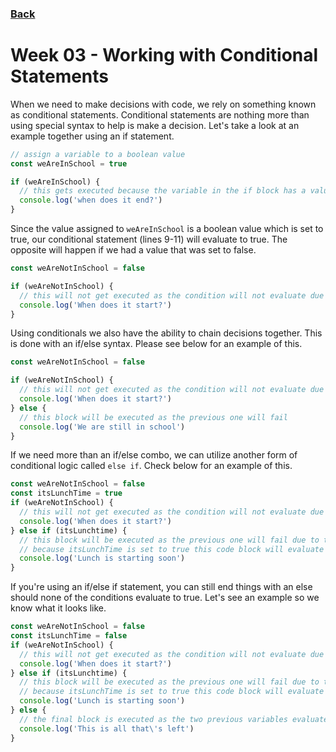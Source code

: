 ### [Back](../../../)

# Week 03 - Working with Conditional Statements

When we need to make decisions with code, we rely on something known as conditional statements. Conditional statements are nothing more than using special syntax to help is make a decision. Let's take a look at an example together using an if statement.

```js
// assign a variable to a boolean value
const weAreInSchool = true

if (weAreInSchool) {
  // this gets executed because the variable in the if block has a value of true
  console.log('when does it end?')
}
```

Since the value assigned to `weAreInSchool` is a boolean value which is set to true, our conditional statement (lines 9-11) will evaluate to true. The opposite will happen if we had a value that was set to false.

```js
const weAreNotInSchool = false

if (weAreNotInSchool) {
  // this will not get executed as the condition will not evaluate due to the variables value being set to false
  console.log('When does it start?')
}
```

Using conditionals we also have the ability to chain decisions together. This is done with an if/else syntax. Please see below for an example of this.

```js
const weAreNotInSchool = false

if (weAreNotInSchool) {
  // this will not get executed as the condition will not evaluate due to the variables value being set to false
  console.log('When does it start?')
} else {
  // this block will be executed as the previous one will fail
  console.log('We are still in school')
}
```

If we need more than an if/else combo, we can utilize another form of conditional logic called `else if`. Check below for an example of this.

```js
const weAreNotInSchool = false
const itsLunchTime = true
if (weAreNotInSchool) {
  // this will not get executed as the condition will not evaluate due to the variables value being set to false
  console.log('When does it start?')
} else if (itsLunchtime) {
  // this block will be executed as the previous one will fail due to the value being set to false
  // because itsLunchTime is set to true this code block will evaluate
  console.log('Lunch is starting soon')
}
```

If you're using an if/else if statement, you can still end things with an else should none of the conditions evaluate to true. Let's see an example so we know what it looks like.

```js
const weAreNotInSchool = false
const itsLunchTime = false
if (weAreNotInSchool) {
  // this will not get executed as the condition will not evaluate due to the variables value being set to false
  console.log('When does it start?')
} else if (itsLunchtime) {
  // this block will be executed as the previous one will fail due to the value being set to false
  // because itsLunchTime is set to true this code block will evaluate
  console.log('Lunch is starting soon')
} else {
  // the final block is executed as the two previous variables evaluated to false
  console.log('This is all that\'s left')
}

```